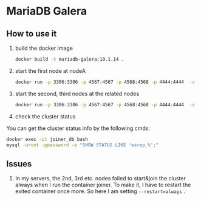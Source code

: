 MariaDB Galera
==============

## How to use it

1. build the docker image

   ```bash
   docker build -t mariadb-galera:10.1.14 .
   ```

2. start the first node at nodeA

   ```bash
   docker run -p 3306:3306 -p 4567:4567 -p 4568:4568 -p 4444:4444  -v /data/mysql:/var/lib/mysql -e MYSQL_ROOT_PASSWORD=password --restart=always --name=master_db -d mariadb-galera:10.1.14
   ```

3. start the second, third nodes at the related nodes

   ```bash
   docker run -p 3306:3306 -p 4567:4567 -p 4568:4568 -p 4444:4444  -v /data/mysql:/var/lib/mysql -e MYSQL_ROOT_PASSWORD=password -e WSREP_CLUSTER_ADDRESS=IP.nodeA --name=joiner_db --restart=always -d mariadb-galera:10.1.14
   ```

4. check the cluster status

  You can get the cluster status info by the following cmds:

  ```bash
  docker exec -it joiner_db bash
  mysql -uroot -ppassword -e "SHOW STATUS LIKE 'wsrep_%';"
  ```

## Issues

1. In my servers, the 2nd, 3rd etc. nodes failed to start&join the cluster always when I run the container joiner. To make it, I have to restart the exited container once more. So here I am setting `--restart=always` .
